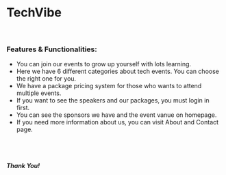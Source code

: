 <h1>TechVibe</h1>
<br>
<h3>Features & Functionalities:</h3>
<ul>
    <li>You can join our events to grow up yourself with lots learning.</li>
    <li>Here we have 6 different categories about tech events. You can choose the right one for you.</li>
    <li>We have a package pricing system for those who wants to attend multiple events.</li>
    <li>If you want to see the speakers and our packages, you must login in first.</li>
    <li>You can see the sponsors we have and the event vanue on homepage.</li>
    <li>If you need more information about us, you can visit About and Contact page.</li>
</ul>
<br> <br>
<h5>Thank You!</h5>